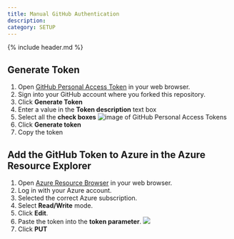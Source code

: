 ```yaml
---
title: Manual GitHub Authentication
description: 
category: SETUP
---
```


{% include header.md %}

## Generate Token

1. Open [GitHub Personal Access Token](https://github.com/settings/tokens) in your web browser.
1. Sign into your GitHub account where you forked this repository.
1. Click **Generate Token**
1. Enter a value in the **Token description** text box
1. Select all the **check boxes**
    ![image of GitHub Personal Access Tokens]({{site.baseurl}}/img/deployment/github-new-personal-access-token.png)
1. Click **Generate token**
1. Copy the token

## Add the GitHub Token to Azure in the Azure Resource Explorer

1. Open [Azure Resource Browser](https://resources.azure.com/providers/Microsoft.Web/sourcecontrols/GitHub) in your web browser.
1. Log in with your Azure account.
1. Selected the correct Azure subscription.
1. Select **Read/Write** mode.
1. Click **Edit**.
1. Paste the token into the **token parameter**.
    ![]({{site.baseurl}}/img/deployment/update-github-token-in-azure-resource-explorer.png)
1. Click **PUT** 